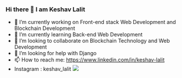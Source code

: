 ### Hi there 👋 I am Keshav Lalit

- 🔭 I’m currently working on Front-end stack Web Development and Blockchain Development
- 🌱 I’m currently learning Back-end Web Development
- 👯 I’m looking to collaborate on Blockchain Technology and Web Development
- 🤔 I’m looking for help with Django
- 📫 How to reach me: https://www.linkedin.com/in/keshav-lalit
-    Instagram : keshav_lalit <img src="portfolio/keshav_lalit_nametag.png">


